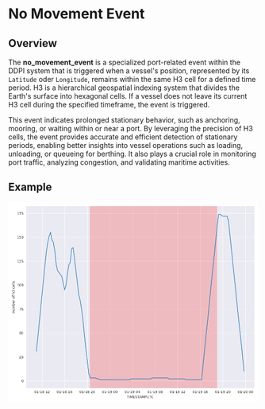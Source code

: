 # No Movement Event

## Overview

The **no_movement_event**  is a specialized port-related event within the DDPI system that is triggered when a vessel's position, represented by its `Latitude` oder `Longitude`, remains within the same H3 cell for a defined time period. H3 is a hierarchical geospatial indexing system that divides the Earth's surface into hexagonal cells. If a vessel does not leave its current H3 cell during the specified timeframe, the event is triggered.

This event indicates prolonged stationary behavior, such as anchoring, mooring, or waiting within or near a port. By leveraging the precision of H3 cells, the event provides accurate and efficient detection of stationary periods, enabling better insights into vessel operations such as loading, unloading, or queueing for berthing. It also plays a crucial role in monitoring port traffic, analyzing congestion, and validating maritime activities.

## Example
![No Movement Visualization](../../static/images/no_movement_event.png)